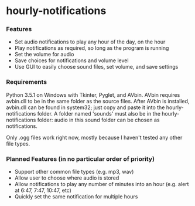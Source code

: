# hourly-notifications

### Features
- Set audio notifications to play any hour of the day, on the hour
- Play notifications as required, so long as the program is running
- Set the volume for audio
- Save choices for notifications and volume level
- Use GUI to easily choose sound files, set volume, and save settings

### Requirements
Python 3.5.1 on Windows with Tkinter, Pyglet, and AVbin. AVbin requires avbin.dll to be in the same folder as the source files. After AVbin is installed, avbin.dll can be found in system32; just copy and paste it into the hourly-notifications folder. A folder named 'sounds' must also be in the hourly-notifications folder: audio in this sound folder can be chosen as notifications.

Only .ogg files work right now, mostly because I haven't tested any other file types.

### Planned Features (in no particular order of priority)
- Support other common file types (e.g. mp3, wav)
- Allow user to choose where audio is stored
- Allow notifications to play any number of minutes into an hour (e.g. alert at 6:47, 7:47, 10:47, etc)
- Quickly set the same notification for multiple hours

